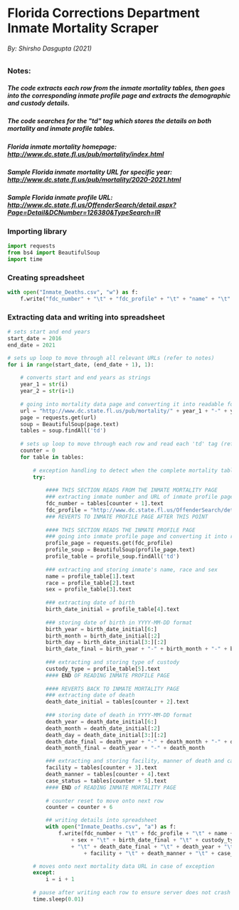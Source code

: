 # Florida Corrections Department Inmate Mortality Scraper
###### By: Shirsho Dasgupta (2021)

### Notes: 
##### The code extracts each row from the inmate mortality tables, then goes into the corresponding inmate profile page and extracts the demographic and custody details. 
##### The code searches for the "td" tag which stores the details on both mortality and inmate profile tables.
##### Florida inmate mortality homepage: http://www.dc.state.fl.us/pub/mortality/index.html
##### Sample Florida inmate mortality URL for specific year: http://www.dc.state.fl.us/pub/mortality/2020-2021.html
##### Sample Florida inmate profile URL: http://www.dc.state.fl.us/OffenderSearch/detail.aspx?Page=Detail&DCNumber=126380&TypeSearch=IR

### Importing library


```python
import requests
from bs4 import BeautifulSoup
import time
```

### Creating spreadsheet


```python
with open("Inmate_Deaths.csv", "w") as f:
    f.write("fdc_number" + "\t" + "fdc_profile" + "\t" + "name" + "\t" + "race" + "\t" + "sex" + "\t" + "birth_date" + "\t" + "custody_type" + "\t" + "death_date" + "\t" + "death_year" + "\t" + "death_month_year" + "\t" + "facility" + "\t" + "death_manner" + "\t" + "case_status" + "\n")
```

### Extracting data and writing into spreadsheet


```python
# sets start and end years
start_date = 2016
end_date = 2021

# sets up loop to move through all relevant URLs (refer to notes)
for i in range(start_date, (end_date + 1), 1):
    
    # converts start and end years as strings 
    year_1 = str(i)
    year_2 = str(i+1)
    
    # going into mortality data page and converting it into readable form 
    url = "http://www.dc.state.fl.us/pub/mortality/" + year_1 + "-" + year_2 + ".html"
    page = requests.get(url)
    soup = BeautifulSoup(page.text)
    tables = soup.findAll('td')
    
    # sets up loop to move through each row and read each 'td' tag (refer to notes)
    counter = 0
    for table in tables:
        
        # exception handling to detect when the complete mortality table has been read
        try:
            
            #### THIS SECTION READS FROM THE INMATE MORTALITY PAGE
            ### extracting inmate number and URL of inmate profile page
            fdc_number = tables[counter + 1].text
            fdc_profile = "http://www.dc.state.fl.us/OffenderSearch/detail.aspx?Page=Detail&DCNumber=" + fdc_number + "&TypeSearch=IR"
            ### REVERTS TO INMATE PROFILE PAGE AFTER THIS POINT
            
            #### THIS SECTION READS THE INMATE PROFILE PAGE 
            ### going into inmate profile page and converting it into readable form
            profile_page = requests.get(fdc_profile)
            profile_soup = BeautifulSoup(profile_page.text)
            profile_table = profile_soup.findAll('td')
            
            ### extracting and storing inmate's name, race and sex
            name = profile_table[1].text
            race = profile_table[2].text
            sex = profile_table[3].text
            
            ### extracting date of birth
            birth_date_initial = profile_table[4].text
            
            ### storing date of birth in YYYY-MM-DD format
            birth_year = birth_date_initial[6:]
            birth_month = birth_date_initial[:2]
            birth_day = birth_date_initial[3:][:2]
            birth_date_final = birth_year + "-" + birth_month + "-" + birth_day
            
            ### extracting and storing type of custody 
            custody_type = profile_table[5].text
            #### END OF READING INMATE PROFILE PAGE
            
            #### REVERTS BACK TO INMATE MORTALITY PAGE
            ### extracting date of death
            death_date_initial = tables[counter + 2].text
            
            ### storing date of death in YYYY-MM-DD format
            death_year = death_date_initial[6:]
            death_month = death_date_initial[:2]
            death_day = death_date_initial[3:][:2]
            death_date_final = death_year + "-" + death_month + "-" + death_day
            death_month_final = death_year + "-" + death_month

            ### extracting and storing facility, manner of death and case status
            facility = tables[counter + 3].text
            death_manner = tables[counter + 4].text
            case_status = tables[counter + 5].text
            #### END of READING INMATE MORTALITY PAGE
            
            # counter reset to move onto next row
            counter = counter + 6

            ## writing details into spreadsheet
            with open("Inmate_Deaths.csv", "a") as f:
                f.write(fdc_number + "\t" + fdc_profile + "\t" + name + "\t" + race + "\t" 
                    + sex + "\t" + birth_date_final + "\t" + custody_type 
                    + "\t" + death_date_final + "\t" + death_year + "\t" + death_month_final + "\t"
                        + facility + "\t" + death_manner + "\t" + case_status + "\n")

        # moves onto next mortality data URL in case of exception
        except:
            i = i + 1
        
        # pause after writing each row to ensure server does not crash or access is not blocked off 
        time.sleep(0.01)

```


```python

```
